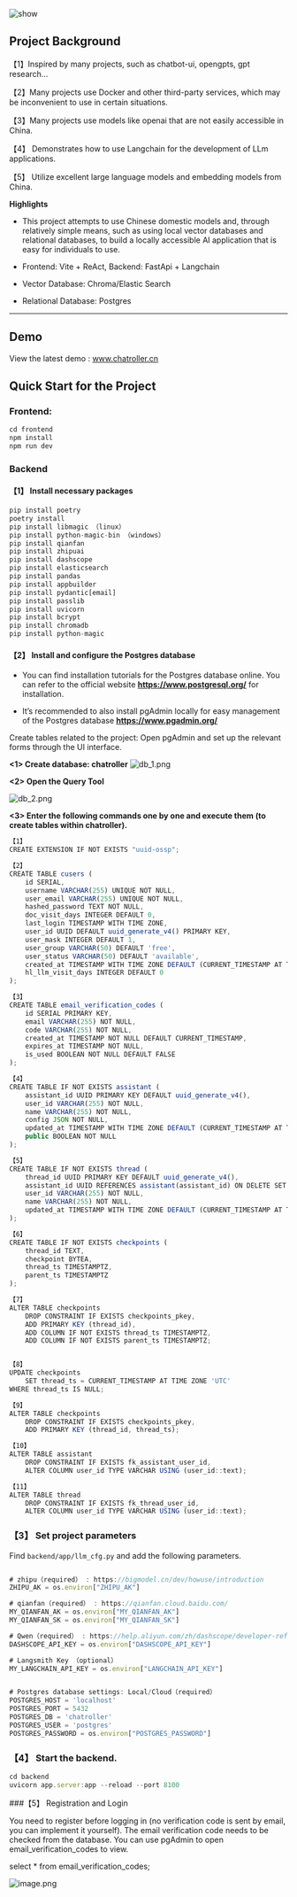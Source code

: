 

![show](https://github.com/susirial/Mojuan/blob/main/docs/introduction/look.png)

## Project Background

【1】Inspired by many projects, such as chatbot-ui, opengpts, gpt research…

【2】Many projects use Docker and other third-party services, which may be inconvenient to use in certain situations.

【3】Many projects use models like openai that are not easily accessible in China.

【4】 Demonstrates how to use Langchain for the development of LLm applications.

【5】 Utilize excellent large language models and embedding models from China.


**Highlights**

- This project attempts to use Chinese domestic models and, through relatively simple means, such as using local vector databases and relational databases, to build a locally accessible AI application that is easy for individuals to use.

- Frontend: Vite + ReAct, Backend: FastApi + Langchain

- Vector Database: Chroma/Elastic Search

- Relational Database: Postgres

---

## Demo
View the latest demo : www.chatroller.cn

## Quick Start for the Project

### **Frontend**:

```JavaScript
cd frontend
npm install
npm run dev
```



### **Backend**

#### 【1】 Install necessary packages

```JavaScript
pip install poetry
poetry install
pip install libmagic （linux）
pip install python-magic-bin （windows）
pip install qianfan
pip install zhipuai
pip install dashscope
pip install elasticsearch
pip install pandas
pip install appbuilder
pip install pydantic[email]
pip install passlib
pip install uvicorn
pip install bcrypt
pip install chromadb
pip install python-magic
```



#### 【2】 Install and configure the Postgres database 

- You can find installation tutorials for the Postgres database online. You can refer to the official website **https://www.postgresql.org/** for installation.

- It’s recommended to also install pgAdmin locally for easy management of the Postgres database **https://www.pgadmin.org/**

Create tables related to the project: Open pgAdmin and set up the relevant forms through the UI interface.

**<1> Create database: chatroller**
![db_1.png](https://github.com/susirial/Mojuan/blob/main/docs/introduction/db_1.png)


**<2> Open the Query Tool**

![db_2.png](https://github.com/susirial/Mojuan/blob/main/docs/introduction/db_2.png)

**<3> Enter the following commands one by one and execute them (to create tables within chatroller).**

```JavaScript
【1】
CREATE EXTENSION IF NOT EXISTS "uuid-ossp";

【2】
CREATE TABLE cusers (
    id SERIAL,
    username VARCHAR(255) UNIQUE NOT NULL,
    user_email VARCHAR(255) UNIQUE NOT NULL,
    hashed_password TEXT NOT NULL,
    doc_visit_days INTEGER DEFAULT 0,
    last_login TIMESTAMP WITH TIME ZONE,
    user_id UUID DEFAULT uuid_generate_v4() PRIMARY KEY,
    user_mask INTEGER DEFAULT 1,
    user_group VARCHAR(50) DEFAULT 'free',
    user_status VARCHAR(50) DEFAULT 'available',
    created_at TIMESTAMP WITH TIME ZONE DEFAULT (CURRENT_TIMESTAMP AT TIME ZONE 'UTC'),
    hl_llm_visit_days INTEGER DEFAULT 0
);

【3】
CREATE TABLE email_verification_codes (
    id SERIAL PRIMARY KEY,
    email VARCHAR(255) NOT NULL,
    code VARCHAR(255) NOT NULL,
    created_at TIMESTAMP NOT NULL DEFAULT CURRENT_TIMESTAMP,
    expires_at TIMESTAMP NOT NULL,
    is_used BOOLEAN NOT NULL DEFAULT FALSE
);

【4】
CREATE TABLE IF NOT EXISTS assistant (
    assistant_id UUID PRIMARY KEY DEFAULT uuid_generate_v4(),
    user_id VARCHAR(255) NOT NULL,
    name VARCHAR(255) NOT NULL,
    config JSON NOT NULL,
    updated_at TIMESTAMP WITH TIME ZONE DEFAULT (CURRENT_TIMESTAMP AT TIME ZONE 'UTC'),
    public BOOLEAN NOT NULL
);

【5】
CREATE TABLE IF NOT EXISTS thread (
    thread_id UUID PRIMARY KEY DEFAULT uuid_generate_v4(),
    assistant_id UUID REFERENCES assistant(assistant_id) ON DELETE SET NULL,
    user_id VARCHAR(255) NOT NULL,
    name VARCHAR(255) NOT NULL,
    updated_at TIMESTAMP WITH TIME ZONE DEFAULT (CURRENT_TIMESTAMP AT TIME ZONE 'UTC')
);

【6】
CREATE TABLE IF NOT EXISTS checkpoints (
    thread_id TEXT,
    checkpoint BYTEA,
    thread_ts TIMESTAMPTZ,
    parent_ts TIMESTAMPTZ
);

【7】
ALTER TABLE checkpoints
    DROP CONSTRAINT IF EXISTS checkpoints_pkey,
    ADD PRIMARY KEY (thread_id),
    ADD COLUMN IF NOT EXISTS thread_ts TIMESTAMPTZ,
    ADD COLUMN IF NOT EXISTS parent_ts TIMESTAMPTZ;


【8】
UPDATE checkpoints
    SET thread_ts = CURRENT_TIMESTAMP AT TIME ZONE 'UTC'
WHERE thread_ts IS NULL;

【9】
ALTER TABLE checkpoints
    DROP CONSTRAINT IF EXISTS checkpoints_pkey,
    ADD PRIMARY KEY (thread_id, thread_ts);

【10】
ALTER TABLE assistant
    DROP CONSTRAINT IF EXISTS fk_assistant_user_id,
    ALTER COLUMN user_id TYPE VARCHAR USING (user_id::text);

【11】
ALTER TABLE thread
    DROP CONSTRAINT IF EXISTS fk_thread_user_id,
    ALTER COLUMN user_id TYPE VARCHAR USING (user_id::text);
```

### 【3】 Set project parameters
Find `backend/app/llm_cfg.py` and add the following parameters.

```JavaScript

# zhipu（required） : https://bigmodel.cn/dev/howuse/introduction 
ZHIPU_AK = os.environ["ZHIPU_AK"]

# qianfan（required） : https://qianfan.cloud.baidu.com/
MY_QIANFAN_AK = os.environ["MY_QIANFAN_AK"]
MY_QIANFAN_SK = os.environ["MY_QIANFAN_SK"]

# Qwen（required） : https://help.aliyun.com/zh/dashscope/developer-reference/api-details
DASHSCOPE_API_KEY = os.environ["DASHSCOPE_API_KEY"]

# Langsmith Key （optional）
MY_LANGCHAIN_API_KEY = os.environ["LANGCHAIN_API_KEY"]


# Postgres database settings: Local/Cloud（required）
POSTGRES_HOST = 'localhost'
POSTGRES_PORT = 5432
POSTGRES_DB = 'chatroller'
POSTGRES_USER = 'postgres'
POSTGRES_PASSWORD = os.environ["POSTGRES_PASSWORD"]
```

### 【4】 Start the backend.

```JavaScript
cd backend
uvicorn app.server:app --reload --port 8100
```

###【5】 Registration and Login

You need to register before logging in (no verification code is sent by email, you can implement it yourself). 
The email verification code needs to be checked from the database. You can use pgAdmin to open email_verification_codes to view.

select \* from email_verification_codes;

![image.png](https://github.com/susirial/Mojuan/blob/main/docs/introduction/db_3.png)
